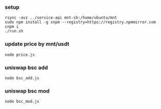 ### setup 
```
rsync -avz ../service-api mnt-sh:/home/ubuntu/mnt
sudo npm install -g cnpm --registry=https://registry.npmmirror.com
cnpm i
./run.sh
```
### update price by mnt/usdt
```
node price.js
```

### uniswap bsc add
```
node bsc_add.js
```

### uniswap bsc mod
```
node bsc_mod.js
```